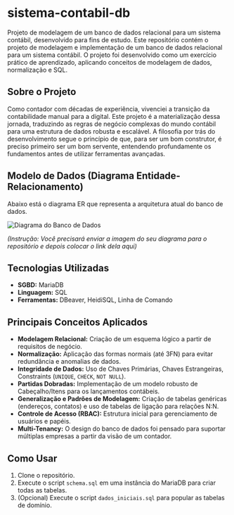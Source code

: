 # sistema-contabil-db
Projeto de modelagem de um banco de dados relacional para um sistema contábil, desenvolvido para fins de estudo.
Este repositório contém o projeto de modelagem e implementação de um banco de dados relacional para um sistema contábil. O projeto foi desenvolvido como um exercício prático de aprendizado, aplicando conceitos de modelagem de dados, normalização e SQL.

## Sobre o Projeto

Como contador com décadas de experiência, vivenciei a transição da contabilidade manual para a digital. Este projeto é a materialização dessa jornada, traduzindo as regras de negócio complexas do mundo contábil para uma estrutura de dados robusta e escalável. A filosofia por trás do desenvolvimento segue o princípio de que, para ser um bom construtor, é preciso primeiro ser um bom servente, entendendo profundamente os fundamentos antes de utilizar ferramentas avançadas.

## Modelo de Dados (Diagrama Entidade-Relacionamento)

Abaixo está o diagrama ER que representa a arquitetura atual do banco de dados.

![Diagrama do Banco de Dados](link_para_sua_imagem_do_diagrama.png)

*(Instrução: Você precisará enviar a imagem do seu diagrama para o repositório e depois colocar o link dela aqui)*

## Tecnologias Utilizadas

*   **SGBD:** MariaDB
*   **Linguagem:** SQL
*   **Ferramentas:** DBeaver, HeidiSQL, Linha de Comando

## Principais Conceitos Aplicados

*   **Modelagem Relacional:** Criação de um esquema lógico a partir de requisitos de negócio.
*   **Normalização:** Aplicação das formas normais (até 3FN) para evitar redundância e anomalias de dados.
*   **Integridade de Dados:** Uso de Chaves Primárias, Chaves Estrangeiras, Constraints (`UNIQUE`, `CHECK`, `NOT NULL`).
*   **Partidas Dobradas:** Implementação de um modelo robusto de Cabeçalho/Itens para os lançamentos contábeis.
*   **Generalização e Padrões de Modelagem:** Criação de tabelas genéricas (endereços, contatos) e uso de tabelas de ligação para relações N:N.
*   **Controle de Acesso (RBAC):** Estrutura inicial para gerenciamento de usuários e papéis.
*   **Multi-Tenancy:** O design do banco de dados foi pensado para suportar múltiplas empresas a partir da visão de um contador.

## Como Usar

1.  Clone o repositório.
2.  Execute o script `schema.sql` em uma instância do MariaDB para criar todas as tabelas.
3.  (Opcional) Execute o script `dados_iniciais.sql` para popular as tabelas de domínio.
